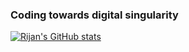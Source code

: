 ### Coding towards digital singularity

[![Rijan's GitHub stats](https://github-readme-stats.vercel.app/api?username=Rijan-Joshi)](https://github.com/anuraghazra/github-readme-stats)
